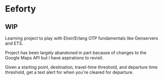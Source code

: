 # Eeforty

## WIP

Learning project to play with Elixir/Erlang OTP fundamentals like Genservers and ETS.

Project has been largely abandoned in part because of changes to the Google Maps API but I have aspirations to revisit.

Given a starting point, destination, travel-time threshold, and departure time threshold, get a text alert for when you're cleared for departure.
